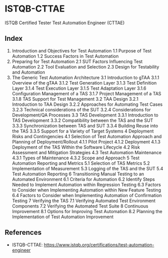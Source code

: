 # ISTQB-CTTAE

ISTQB Certified Tester Test Automation Engineer (CTTAE)

## Index

1. Introduction and Objectives for Test Automation
1.1 Purpose of Test Automation
1.2 Success Factors in Test Automation
2. Preparing for Test Automation
2.1 SUT Factors Influencing Test Automation
2.2 Tool Evaluation and Selection
2.3 Design for Testability and Automation
3. The Generic Test Automation Architecture
3.1 Introduction to gTAA
3.1.1 Overview of the gTAA
3.1.2 Test Generation Layer
3.1.3 Test Definition Layer
3.1.4 Test Execution Layer
3.1.5 Test Adaptation Layer
3.1.6 Configuration Management of a TAS
3.1.7 Project Management of a TAS
3.1.8 TAS Support for Test Management
3.2 TAA Design
3.2.1 Introduction to TAA Design
3.2.2 Approaches for Automating Test Cases
3.2.3 Technical considerations of the SUT
3.2.4 Considerations for Development/QA Processes
3.3 TAS Development
3.3.1 Introduction to TAS Development
3.3.2 Compatibility between the TAS and the SUT
3.3.3 Synchronization between TAS and SUT
3.3.4 Building Reuse into the TAS
3.3.5 Support for a Variety of Target Systems
4 Deployment Risks and Contingencies
4.1 Selection of Test Automation Approach and Planning of Deployment/Rollout
4.1.1 Pilot Project
4.1.2 Deployment
4.1.3 Deployment of the TAS Within the Software Lifecycle
4.2 Risk Assessment and Mitigation Strategies
4.3 Test Automation Maintenance
4.3.1 Types of Maintenance
4.3.2 Scope and Approach
5 Test Automation Reporting and Metrics
5.1 Selection of TAS Metrics
5.2 Implementation of Measurement
5.3 Logging of the TAS and the SUT
5.4 Test Automation Reporting
6 Transitioning Manual Testing to an Automated Environment
6.1 Criteria for Automation
6.2 Identify Steps Needed to Implement Automation within Regression Testing
6.3 Factors to Consider when Implementing Automation within New Feature Testing
6.4 Factors to Consider when Implementing Automation of Confirmation Testing
7 Verifying the TAS
7.1 Verifying Automated Test Environment Components
7.2 Verifying the Automated Test Suite
8 Continuous Improvement
8.1 Options for Improving Test Automation
8.2 Planning the Implementation of Test Automation Improvement

## References

- ISTQB-CTTAE: https://www.istqb.org/certifications/test-automation-engineer
